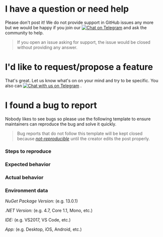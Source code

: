 # I have a question or need help

Please don't post it! We do not provide support in GitHub issues any more but we would be happy if you join our [![Chat on Telegram](https://img.shields.io/badge/Chat_on-Telegram-blue.svg)](https://t.me/tgbots_dotnet) and ask the community to help.

> If you open an issue asking for support, the issue would be closed without providing any answer.

# I'd like to request/propose a feature

That's great. Let us know what's on on your mind and try to be specific. You also can [![Chat with us on Telegram](https://img.shields.io/badge/Chat_with_us_on-Telegram-blue.svg)](https://t.me/tgbots_dotnet) .

# I found a bug to report

Nobody likes to see bugs so please use the following template to ensure maintainers can reproduce the bug and solve it quickly.

> Bug reports that do not follow this template will be kept closed because [_not-reproducible_](https://github.com/TelegramBots/telegram.bot/labels/not-reproducible) until the creator edits the post properly.

### Steps to reproduce

### Expected  behavior

### Actual behavior

### Environment data

*NuGet Package Version:* (e.g. 13.0.1)

*.NET Version:* (e.g. 4.7, Core 1.1, Mono, etc.)

*IDE:* (e.g. VS2017, VS Code, etc.)

*App:* (e.g. Desktop, iOS, Android, etc.)
